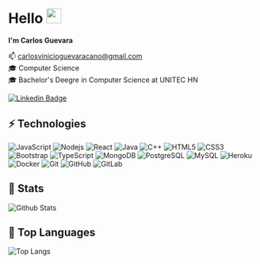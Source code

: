 # Hello <img src="https://raw.githubusercontent.com/aemmadi/aemmadi/master/wave.gif" width="30px">
**I'm Carlos Guevara**

:mailbox:  carlosvinicioguevaracano@gmail.com
<br>
:mortar_board:  Computer Science
<br>
:mortar_board:  Bachelor's Deegre in Computer Science at UNITEC HN<br>

[![Linkedin Badge](https://img.shields.io/badge/-CarlosGuevara-blue?style=flat-square&logo=Linkedin&logoColor=white&link=https://www.linkedin.com/in/vinicio-guevara/)](https://www.linkedin.com/in/vinicio-guevara/)

## ⚡ Technologies

![JavaScript](https://img.shields.io/badge/-JavaScript-black?style=flat-square&logo=javascript)
![Nodejs](https://img.shields.io/badge/-Nodejs-black?style=flat-square&logo=Node.js)
![React](https://img.shields.io/badge/-React-black?style=flat-square&logo=react)
![Java](https://img.shields.io/badge/-java-E34A86?style=flat-square&logo=java)
![C++](https://img.shields.io/badge/-C++-00599C?style=flat-square&logo=c)
![HTML5](https://img.shields.io/badge/-HTML5-E34F26?style=flat-square&logo=html5&logoColor=white)
![CSS3](https://img.shields.io/badge/-CSS3-1572B6?style=flat-square&logo=css3)
![Bootstrap](https://img.shields.io/badge/-Bootstrap-563D7C?style=flat-square&logo=bootstrap)
![TypeScript](https://img.shields.io/badge/-TypeScript-007ACC?style=flat-square&logo=typescript)
![MongoDB](https://img.shields.io/badge/-MongoDB-black?style=flat-square&logo=mongodb)
![PostgreSQL](https://img.shields.io/badge/-PostgreSQL-336791?style=flat-square&logo=postgresql)
![MySQL](https://img.shields.io/badge/-MySQL-black?style=flat-square&logo=mysql)
![Heroku](https://img.shields.io/badge/-Heroku-430098?style=flat-square&logo=heroku)
![Docker](https://img.shields.io/badge/-Docker-black?style=flat-square&logo=docker)
![Git](https://img.shields.io/badge/-Git-black?style=flat-square&logo=git)
![GitHub](https://img.shields.io/badge/-GitHub-181717?style=flat-square&logo=github)
![GitLab](https://img.shields.io/badge/-GitLab-FCA121?style=flat-square&logo=gitlab)

## 🔭 Stats

![Github Stats](https://github-readme-stats.vercel.app/api?username=CarvinicioX&count_private=true&show_icons=true&include_all_commits=true)

## 🎩 Top Languages

![Top Langs](https://github-readme-stats.vercel.app/api/top-langs/?username=CarvinicioX&hide=TeX&layout=compact)
